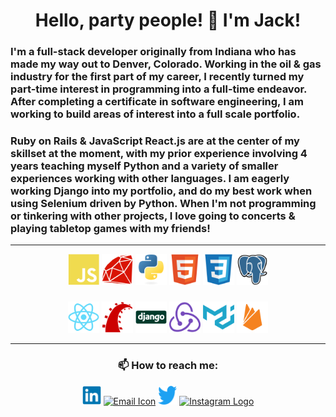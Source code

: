 <h1 align="center">
Hello, party people! 👋  I'm Jack!
</h1>

### I'm a full-stack developer originally from Indiana who has made my way out to Denver, Colorado. Working in the oil & gas industry for the first part of my career, I recently turned my part-time interest in programming into a full-time endeavor. After completing a certificate in software engineering, I am working to build areas of interest into a full scale portfolio.

### Ruby on Rails & JavaScript React.js are at the center of my skillset at the moment, with my prior experience involving 4 years teaching myself Python and a variety of smaller experiences working with other languages. I am eagerly working Django into my portfolio, and do my best work when using Selenium driven by Python. When I'm not programming or tinkering with other projects, I love going to concerts & playing tabletop games with my friends!

***

<p align="center">
  <img src="https://github.com/devicons/devicon/blob/master/icons/javascript/javascript-plain.svg" alt="JavaScript Logo" width="50" height="50" />
  <img src="https://github.com/devicons/devicon/blob/master/icons/ruby/ruby-plain.svg" alt="Ruby Logo" width="50" height="50" />
  <img src="https://github.com/devicons/devicon/blob/master/icons/python/python-original.svg" alt="Python Logo" width="50" height="50" />
  <img src="https://github.com/devicons/devicon/blob/master/icons/html5/html5-original.svg" alt="HTML5 Logo" width="50" height="50" />
  <img src="https://github.com/devicons/devicon/blob/master/icons/css3/css3-original.svg" alt="CSS3 Logo" width="50" height="50" />
  <img src="https://github.com/devicons/devicon/blob/master/icons/postgresql/postgresql-original.svg" alt="PostgreSQL Logo" width="50" height="50" />
</p>

###

<p align="center">
  <img src="https://github.com/devicons/devicon/blob/master/icons/react/react-original.svg" alt="React Logo" height="50" width="50" />
  <img src="https://github.com/devicons/devicon/blob/master/icons/rails/rails-plain.svg" alt="Rails Logo" width="50" height="50" />
  <img src="https://github.com/devicons/devicon/blob/master/icons/django/django-original.svg" alt="Django Logo" width="50" height="50" />
  <img src="https://github.com/devicons/devicon/blob/master/icons/redux/redux-original.svg" alt="Redux Logo" width="50" height="50" />
  <img src="https://github.com/devicons/devicon/blob/master/icons/materialui/materialui-plain.svg" alt="Material-UI Logo" width="50" height="50" />
  <img src="https://github.com/devicons/devicon/blob/master/icons/firebase/firebase-plain.svg" alt="Firebase Logo" width="50" height="50" />
</p>

***

<h3 align="center">📫 How to reach me:</h3>
<p align="center">
  <a href="https://www.linkedin.com/in/jackhubert/"><img src="https://github.com/devicons/devicon/blob/master/icons/linkedin/linkedin-original.svg" alt="LinkedIn Logo" width="30" height="30" /></a>
  <a href="mailto:hydrofluxllc@gmail.com"><img src="https://cdn.worldvectorlogo.com/logos/gmail-icon.svg" alt="Email Icon" width="30" height="30" /></a>
  <a href="https://twitter.com/j_hubert/"><img src="https://github.com/devicons/devicon/blob/master/icons/twitter/twitter-original.svg" alt="Twitter Logo" width="30" height="30" /></a>
  <a href="https://www.instagram.com/jack_hubert/"><img src="https://cdn.worldvectorlogo.com/logos/instagram-2-1.svg" alt="Instagram Logo" width="30" height="30" /></a>
</p>

<!--
**hydroflux/hydroflux** is a ✨ _special_ ✨ repository because its `README.md` (this file) appears on your GitHub profile.

Here are some ideas to get you started:

- 🔭 I’m currently working on ...
- 🌱 I’m currently learning ...
- 👯 I’m looking to collaborate on ...
- 🤔 I’m looking for help with ...
- 💬 Ask me about ...
- 📫 How to reach me: ...
- 😄 Pronouns: ...
- ⚡ Fun fact: ...
-->
